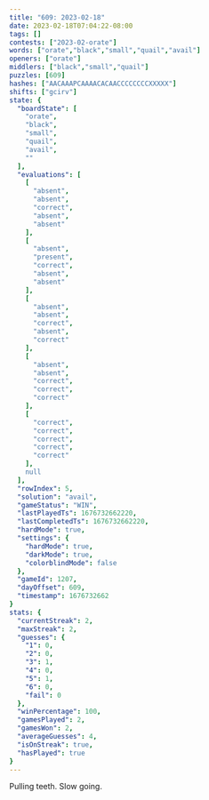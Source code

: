 ```yaml
---
title: "609: 2023-02-18"
date: 2023-02-18T07:04:22-08:00
tags: []
contests: ["2023-02-orate"]
words: ["orate","black","small","quail","avail"]
openers: ["orate"]
middlers: ["black","small","quail"]
puzzles: [609]
hashes: ["AACAAAPCAAAACACAACCCCCCCCXXXXX"]
shifts: ["gcirv"]
state: {
  "boardState": [
    "orate",
    "black",
    "small",
    "quail",
    "avail",
    ""
  ],
  "evaluations": [
    [
      "absent",
      "absent",
      "correct",
      "absent",
      "absent"
    ],
    [
      "absent",
      "present",
      "correct",
      "absent",
      "absent"
    ],
    [
      "absent",
      "absent",
      "correct",
      "absent",
      "correct"
    ],
    [
      "absent",
      "absent",
      "correct",
      "correct",
      "correct"
    ],
    [
      "correct",
      "correct",
      "correct",
      "correct",
      "correct"
    ],
    null
  ],
  "rowIndex": 5,
  "solution": "avail",
  "gameStatus": "WIN",
  "lastPlayedTs": 1676732662220,
  "lastCompletedTs": 1676732662220,
  "hardMode": true,
  "settings": {
    "hardMode": true,
    "darkMode": true,
    "colorblindMode": false
  },
  "gameId": 1207,
  "dayOffset": 609,
  "timestamp": 1676732662
}
stats: {
  "currentStreak": 2,
  "maxStreak": 2,
  "guesses": {
    "1": 0,
    "2": 0,
    "3": 1,
    "4": 0,
    "5": 1,
    "6": 0,
    "fail": 0
  },
  "winPercentage": 100,
  "gamesPlayed": 2,
  "gamesWon": 2,
  "averageGuesses": 4,
  "isOnStreak": true,
  "hasPlayed": true
}
---
```

<!-- more -->
Pulling teeth. Slow going.
